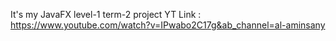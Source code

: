 It's my JavaFX level-1 term-2 project 
YT Link : https://www.youtube.com/watch?v=IPwabo2C17g&ab_channel=al-aminsany
